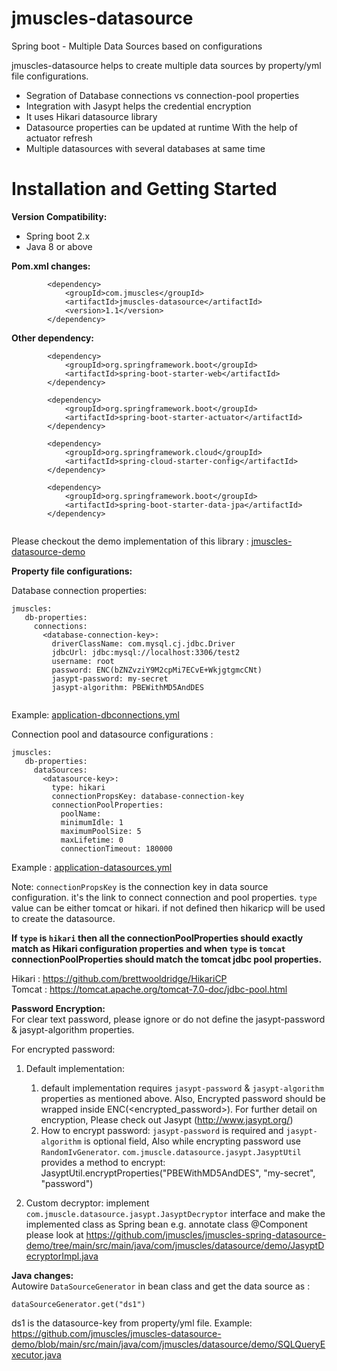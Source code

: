 # jmuscles-datasource
Spring boot - Multiple Data Sources based on configurations

jmuscles-datasource helps to create multiple data sources by property/yml file configurations.

* Segration of Database connections vs connection-pool properties
* Integration with Jasypt helps the credential encryption
* It uses Hikari datasource library
* Datasource properties can be updated at runtime With the help of actuator refresh
* Multiple datasources with several databases at same time

Installation and Getting Started
===

**Version Compatibility:**<br />
* Spring boot 2.x
* Java 8 or above

**Pom.xml changes:** <br />

```
		<dependency>
  			<groupId>com.jmuscles</groupId>
  			<artifactId>jmuscles-datasource</artifactId>
  			<version>1.1</version>
		</dependency>
```

**Other dependency:** <br />
```
		<dependency>
			<groupId>org.springframework.boot</groupId>
			<artifactId>spring-boot-starter-web</artifactId>
		</dependency>

		<dependency>
			<groupId>org.springframework.boot</groupId>
			<artifactId>spring-boot-starter-actuator</artifactId>
		</dependency>

		<dependency>
			<groupId>org.springframework.cloud</groupId>
			<artifactId>spring-cloud-starter-config</artifactId>
		</dependency>

		<dependency>
			<groupId>org.springframework.boot</groupId>
			<artifactId>spring-boot-starter-data-jpa</artifactId>
		</dependency>
	
```
Please checkout the demo implementation of this library : [jmuscles-datasource-demo](https://github.com/jmuscles/jmuscles-datasource-demo)


**Property file configurations:**

Database connection properties:


```
jmuscles:
   db-properties:
     connections:
       <database-connection-key>:
         driverClassName: com.mysql.cj.jdbc.Driver
         jdbcUrl: jdbc:mysql://localhost:3306/test2
         username: root
         password: ENC(bZNZvziY9M2cpMi7ECvE+WkjgtgmcCNt) 
         jasypt-password: my-secret              
         jasypt-algorithm: PBEWithMD5AndDES    
      
```
Example:  [application-dbconnections.yml](https://github.com/jmuscles/jmuscles-datasource-demo/blob/main/src/main/resources/application-dbconnections.yml)

Connection pool and datasource configurations : 

```
jmuscles:
   db-properties:
     dataSources:
       <datasource-key>:
         type: hikari
         connectionPropsKey: database-connection-key
         connectionPoolProperties:
           poolName: 
           minimumIdle: 1
           maximumPoolSize: 5 
           maxLifetime: 0
           connectionTimeout: 180000     
```

Example : [application-datasources.yml](https://github.com/jmuscles/jmuscles-datasource-demo/blob/main/src/main/resources/application-datasources.yml)

Note: `connectionPropsKey` is the connection key in data source configuration. it's the link to connect connection and pool properties. `type` value can be either tomcat or hikari. if not defined then hikaricp will be used to create the datasource. 

**If `type` is `hikari` then all the connectionPoolProperties should exactly match as Hikari configuration properties and when `type` is `tomcat` connectionPoolProperties should match the tomcat jdbc pool properties.**

Hikari : https://github.com/brettwooldridge/HikariCP <br />
Tomcat : https://tomcat.apache.org/tomcat-7.0-doc/jdbc-pool.html

**Password Encryption:** <br />
For clear text password, please ignore or do not define the jasypt-password & jasypt-algorithm properties.

For encrypted password:
1. Default implementation:
	1. default implementation requires `jasypt-password` & `jasypt-algorithm` properties as mentioned above. Also, Encrypted password should be wrapped inside ENC(<encrypted_password>). For further detail on encryption, Please check out Jasypt (http://www.jasypt.org/) 
	2. How to encrypt password: `jasypt-password` is required and `jasypt-algorithm` is optional field, Also while encrypting password use `RandomIvGenerator`. `com.jmuscle.datasource.jasypt.JasyptUtil` provides a method to encrypt: JasyptUtil.encryptProperties("PBEWithMD5AndDES", "my-secret", "password")
	
2. Custom decryptor: implement `com.jmuscle.datasource.jasypt.JasyptDecryptor` interface and make the implemented class as Spring bean e.g. annotate class @Component please look at https://github.com/jmuscles/jmuscles-spring-datasource-demo/tree/main/src/main/java/com/jmuscles/datasource/demo/JasyptDecryptorImpl.java



**Java changes:** <br />
Autowire `DataSourceGenerator` in bean class and get the data source as : 

```
dataSourceGenerator.get("ds1")
```
ds1 is the datasource-key from property/yml file. 
Example: https://github.com/jmuscles/jmuscles-datasource-demo/blob/main/src/main/java/com/jmuscles/datasource/demo/SQLQueryExecutor.java
